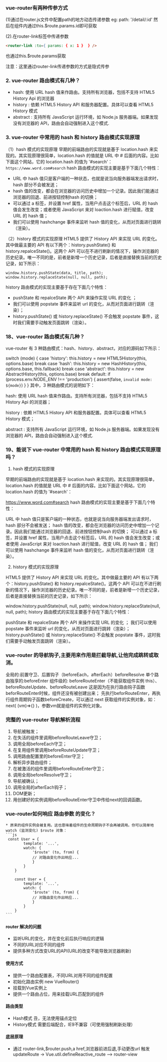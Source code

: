 
### vue-router有两种传参方式

(1)通过在router.js文件中配置path的地方动态传递参数 eg: path: '/detail/:id' 然后在组件内通过this.$route.params.id即可获取

(2).在router-link标签中传递参数

```html
<router-link :to={ params: { x: 1 }  } />
```
也通过this.$route.params获取 

注意：这里通过router-link传递参数的方式是隐式传参

### 2. vue-router 路由模式有几种？
* hash: 使用 URL hash 值来作路由。支持所有浏览器，包括不支持 HTML5 History Api 的浏览器
* history : 依赖 HTML5 History API 和服务器配置。具体可以查看 HTML5 History 模式
* abstract : 支持所有 JavaScript 运行环境，如 Node.js 服务器端。如果发现没有浏览器的 API，路由会自动强制进入这个模式.

### 3. vue-router 中常用的 hash 和 history 路由模式实现原理
（1）hash 模式的实现原理
早期的前端路由的实现就是基于 location.hash 来实现的。其实现原理很简单，location.hash 的值就是 URL 中 # 后面的内容。比如下面这个网站，它的 location.hash 的值为 '#search'：` https://www.word.com#search`
hash 路由模式的实现主要是基于下面几个特性：
* URL 中 hash 值只是客户端的一种状态，也就是说当向服务器端发出请求时，hash 部分不会被发送；
* hash 值的改变，都会在浏览器的访问历史中增加一个记录。因此我们能通过浏览器的回退、前进按钮控制hash 的切换；
* 可以通过 a 标签，并设置 href 属性，当用户点击这个标签后，URL 的 hash 值会发生改变；或者使用  JavaScript 来对 loaction.hash 进行赋值，改变 URL 的 hash 值；
* 我们可以使用 hashchange 事件来监听 hash 值的变化，从而对页面进行跳转（渲染）。

（2）history 模式的实现原理
HTML5 提供了 History API 来实现 URL 的变化。其中做最主要的 API 有以下两个：history.pushState() 和 history.repalceState()。这两个 API 可以在不进行刷新的情况下，操作浏览器的历史纪录。唯一不同的是，前者是新增一个历史记录，后者是直接替换当前的历史记录，如下所示：
```
window.history.pushState(data, title, path);
window.history.replaceState(null, null, path);
```
history 路由模式的实现主要基于存在下面几个特性：
* pushState 和 repalceState 两个 API 来操作实现 URL 的变化 ；
* 我们可以使用 popstate 事件来监听 url 的变化，从而对页面进行跳转（渲染）；
* history.pushState() 或 history.replaceState() 不会触发 popstate 事件，这时我们需要手动触发页面跳转（渲染）。


### 18、vue-router 路由模式有几种？
vue-router 有 3 种路由模式：hash、history、abstract，对应的源码如下所示：

switch (mode) {
  case 'history':
	this.history = new HTML5History(this, options.base)
	break
  case 'hash':
	this.history = new HashHistory(this, options.base, this.fallback)
	break
  case 'abstract':
	this.history = new AbstractHistory(this, options.base)
	break
  default:
	if (process.env.NODE_ENV !== 'production') {
	  assert(false, `invalid mode: ${mode}`)
	}
}
其中，3 种路由模式的说明如下：

hash: 使用 URL hash 值来作路由。支持所有浏览器，包括不支持 HTML5 History Api 的浏览器；

history : 依赖 HTML5 History API 和服务器配置。具体可以查看 HTML5 History 模式；

abstract : 支持所有 JavaScript 运行环境，如 Node.js 服务器端。如果发现没有浏览器的 API，路由会自动强制进入这个模式.

### 19、能说下 vue-router 中常用的 hash 和 history 路由模式实现原理吗？
 1. hash 模式的实现原理

早期的前端路由的实现就是基于 location.hash 来实现的。其实现原理很简单，location.hash 的值就是 URL 中 # 后面的内容。比如下面这个网站，它的 location.hash 的值为 '#search'：

https://www.word.com#search
hash 路由模式的实现主要是基于下面几个特性：

URL 中 hash 值只是客户端的一种状态，也就是说当向服务器端发出请求时，hash 部分不会被发送；
hash 值的改变，都会在浏览器的访问历史中增加一个记录。因此我们能通过浏览器的回退、前进按钮控制hash 的切换；
可以通过 a 标签，并设置 href 属性，当用户点击这个标签后，URL 的 hash 值会发生改变；或者使用  JavaScript 来对 loaction.hash 进行赋值，改变 URL 的 hash 值；
我们可以使用 hashchange 事件来监听 hash 值的变化，从而对页面进行跳转（渲染）。

2. history 模式的实现原理

HTML5 提供了 History API 来实现 URL 的变化。其中做最主要的 API 有以下两个：history.pushState() 和 history.repalceState()。这两个 API 可以在不进行刷新的情况下，操作浏览器的历史纪录。唯一不同的是，前者是新增一个历史记录，后者是直接替换当前的历史记录，如下所示：

window.history.pushState(null, null, path);
window.history.replaceState(null, null, path);
history 路由模式的实现主要基于存在下面几个特性：

pushState 和 repalceState 两个 API 来操作实现 URL 的变化 ；
我们可以使用 popstate 事件来监听 url 的变化，从而对页面进行跳转（渲染）；
history.pushState() 或 history.replaceState() 不会触发 popstate 事件，这时我们需要手动触发页面跳转（渲染）。


### vue-router 的导航钩子,主要用来作用是拦截导航,让他完成跳转或取消。
全局的:前置守卫、后置钩子（beforeEach，afterEach）beforeResolve
单个路由独享的:beforeEnter
组件级的: beforeRouteEnter（不能获取组件实例 this）、beforeRouteUpdate、beforeRouteLeave
这是因为在执行路由钩子函数beforRouteEnter时候，组件还没有被创建出来；
先执行beforRouteEnter，再执行组件周期钩子函数beforeCreate，可以通过 next 获取组件的实例对象，如：next( (vm)=>{} )，参数vm就是组件的实例化对象。

### 完整的 vue-router 导航解析流程
  1. 导航被触发；
  2. 在失活的组件里调用beforeRouteLeave守卫；
  3. 调用全局beforeEach守卫；
  4. 在复用组件里调用beforeRouteUpdate守卫；
  5. 调用路由配置里的beforeEnter守卫；
  6. 解析异步路由组件；
  7. 在被激活的组件里调用beforeRouteEnter守卫；
  8. 调用全局beforeResolve守卫；
  9. 导航被确认；
  10. 调用全局的afterEach钩子；
  11. DOM更新；
  12. 用创建好的实例调用beforeRouteEnter守卫中传给next的回调函数。

  ### vue-router如何响应 路由参数 的变化？
    * 原来的组件实例会被复用。这也意味着组件的生命周期钩子不会再被调用。你可以简单地 watch (监测变化) $route 对象：
    ```js
     const User = {
            template: '...',
            watch: {
                '$route' (to, from) {
                // 对路由变化作出响应...
                }
            }
        }

        const User = {
            template: '...',
            watch: {
                '$route' (to, from) {
                // 对路由变化作出响应...
                }
            }
        }
    ```

#### router 解决的问题
* 监听URL的变化，并在变化前后执行响应的逻辑
* 不同的URL对应不同的组件
* 提供多种方式改变URL的API(URL的改变不能导致浏览器刷新)

#### 使用方式
* 提供一个路由配置表，不同URL对用不同的组件配置
* 初始化路由实例 new VueRouter()
* 挂载到Vue实例上
* 提供一个路由占位，用来挂载URL匹配到的组件

#### 路由类型
* Hash模式 丑，无法使用锚点定位
* History模式 需要后端配合，IE9不兼容（可使用强制刷新处理）

#### 底层原理
* 通过 router-link,$router.push,a href,浏览器前进后退,手动更改url 触发 updateRoute -> Vue.util.defineReactive_route --> router-view